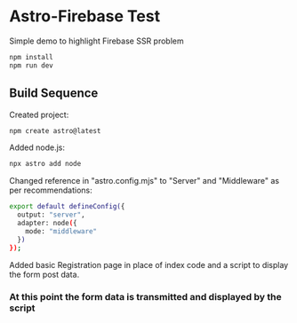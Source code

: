 # Astro-Firebase Test

Simple demo to highlight Firebase SSR problem

```sh
npm install
npm run dev
```

## Build Sequence

Created project:
```sh
npm create astro@latest
```
Added node.js:
```sh
npx astro add node
```

Changed reference in "astro.config.mjs" to "Server" and "Middleware" as per recommendations:
```sh
export default defineConfig({
  output: "server",
  adapter: node({
    mode: "middleware"
  })
});
```

Added basic Registration page in place of index code and a script to display the form post data.

### At this point the form data is transmitted and displayed by the script

